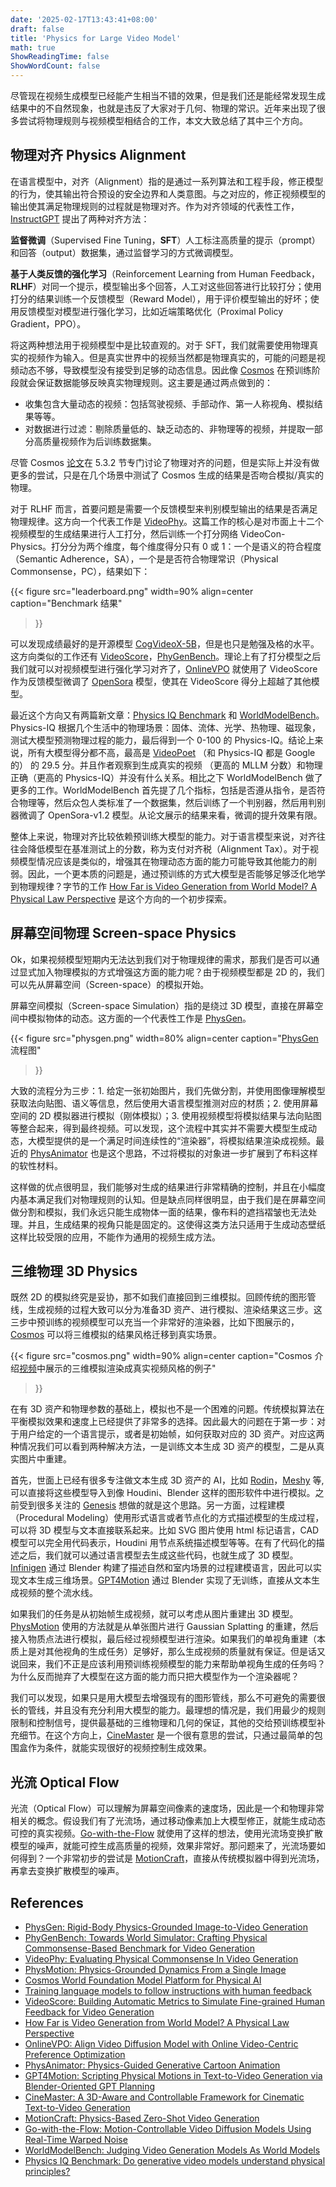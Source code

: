```yaml
---
date: '2025-02-17T13:43:41+08:00'
draft: false
title: 'Physics for Large Video Model'
math: true
ShowReadingTime: false
ShowWordCount: false
---
```


尽管现在视频生成模型已经能产生相当不错的效果，但是我们还是能经常发现生成结果中的不自然现象，也就是违反了大家对于几何、物理的常识。近年来出现了很多尝试将物理规则与视频模型相结合的工作，本文大致总结了其中三个方向。

## 物理对齐 Physics Alignment

在语言模型中，对齐（Alignment）指的是通过一系列算法和工程手段，修正模型的行为，使其输出符合预设的安全边界和人类意图。与之对应的，修正视频模型的输出使其满足物理规则的过程就是物理对齐。作为对齐领域的代表性工作，[InstructGPT](https://arxiv.org/abs/2203.02155) 提出了两种对齐方法：
  
**监督微调**（Supervised Fine Tuning，**SFT**）人工标注高质量的提示（prompt）和回答（output）数据集，通过监督学习的方式微调模型。
  
**基于人类反馈的强化学习**（Reinforcement Learning from Human Feedback，**RLHF**）对同一个提示，模型输出多个回答，人工对这些回答进行比较打分；使用打分的结果训练一个反馈模型（Reward Model），用于评价模型输出的好坏；使用反馈模型对模型进行强化学习，比如近端策略优化（Proximal Policy Gradient，PPO）。

将这两种想法用于视频模型中是比较直观的。对于 SFT，我们就需要使用物理真实的视频作为输入。但是真实世界中的视频当然都是物理真实的，可能的问题是视频动态不够，导致模型没有接受到足够的动态信息。因此像 [Cosmos](https://github.com/NVIDIA/Cosmos) 在预训练阶段就会保证数据能够反映真实物理规则。这主要是通过两点做到的：

- 收集包含大量动态的视频：包括驾驶视频、手部动作、第一人称视角、模拟结果等等。
- 对数据进行过滤：剔除质量低的、缺乏动态的、非物理等的视频，并提取一部分高质量视频作为后训练数据集。

尽管 Cosmos [论文](https://research.nvidia.com/publication/2025-01_cosmos-world-foundation-model-platform-physical-ai)在 5.3.2 节专门讨论了物理对齐的问题，但是实际上并没有做更多的尝试，只是在几个场景中测试了 Cosmos 生成的结果是否吻合模拟/真实的物理。

对于 RLHF 而言，首要问题是需要一个反馈模型来判别模型输出的结果是否满足物理规律。这方向一个代表工作是  [VideoPhy](https://videophy.github.io)。这篇工作的核心是对市面上十二个视频模型的生成结果进行人工打分，然后训练一个打分网络 VideoCon-Physics。打分分为两个维度，每个维度得分只有 0 或 1：一个是语义的符合程度（Semantic Adherence，SA），一个是是否符合物理常识（Physical Commonsense，PC），结果如下：

{{< figure
  src="leaderboard.png"
  width=90%
  align=center
  caption="Benchmark 结果"
>}}

可以发现成绩最好的是开源模型 [CogVideoX-5B](https://github.com/THUDM/CogVideo)，但是也只是勉强及格的水平。这方向类似的工作还有 [VideoScore](https://tiger-ai-lab.github.io/VideoScore/)，[PhyGenBench](https://phygenbench2024.github.io)。理论上有了打分模型之后我们就可以对视频模型进行强化学习对齐了，[OnlineVPO](https://onlinevpo.github.io) 就使用了 VideoScore 作为反馈模型微调了 [OpenSora](https://github.com/hpcaitech/Open-Sora) 模型，使其在 VideoScore 得分上超越了其他模型。

最近这个方向又有两篇新文章：[Physics IQ Benchmark](https://physics-iq.github.io/) 和 [WorldModelBench](https://arxiv.org/abs/2502.20694)。Physics-IQ 根据几个生活中的物理场景：固体、流体、光学、热物理、磁现象，测试大模型预测物理过程的能力，最后得到一个 0-100 的 Physics-IQ。结论上来说，所有大模型得分都不高，最高是 [VideoPoet](https://sites.research.google/videopoet/) （和 Physics-IQ 都是 Google 的） 的 29.5 分。并且作者观察到生成真实的视频 （更高的 MLLM 分数）和物理正确（更高的 Physics-IQ）并没有什么关系。相比之下 WorldModelBench 做了更多的工作。WorldModelBench 首先提了几个指标，包括是否遵从指令，是否符合物理等，然后众包人类标准了一个数据集，然后训练了一个判别器，然后用判别器微调了 OpenSora-v1.2 模型。从论文展示的结果来看，微调的提升效果有限。

整体上来说，物理对齐比较依赖预训练大模型的能力。对于语言模型来说，对齐往往会降低模型在基准测试上的分数，称为支付对齐税（Alignment Tax）。对于视频模型情况应该是类似的，增强其在物理动态方面的能力可能导致其他能力的削弱。因此，一个更本质的问题是，通过预训练的方式大模型是否能够足够泛化地学到物理规律？字节的工作 [How Far is Video Generation from World Model? A Physical Law Perspective](https://phyworld.github.io) 是这个方向的一个初步探索。

## 屏幕空间物理 Screen-space Physics

Ok，如果视频模型短期内无法达到我们对于物理规律的需求，那我们是否可以通过显式加入物理模拟的方式增强这方面的能力呢？由于视频模型都是 2D 的，我们可以先从屏幕空间（Screen-space）的模拟开始。

屏幕空间模拟（Screen-space Simulation）指的是绕过 3D 模型，直接在屏幕空间中模拟物体的动态。这方面的一个代表性工作是 [PhysGen](https://stevenlsw.github.io/physgen/)。

{{< figure
  src="physgen.png"
  width=80%
  align=center
  caption="[PhysGen](https://stevenlsw.github.io/physgen/) 流程图"
>}}

大致的流程分为三步：1. 给定一张初始图片，我们先做分割，并使用图像理解模型获取法向贴图、语义等信息，然后使用大语言模型推测对应的材质；2. 使用屏幕空间的 2D 模拟器进行模拟（刚体模拟）；3. 使用视频模型将模拟结果与法向贴图等整合起来，得到最终视频。可以发现，这个流程中其实并不需要大模型生成动态，大模型提供的是一个满足时间连续性的“渲染器”，将模拟结果渲染成视频。最近的 [PhysAnimator](https://xpandora.github.io/PhysAnimator/) 也是这个思路，不过将模拟的对象进一步扩展到了布料这样的软性材料。

这样做的优点很明显，我们能够对生成的结果进行非常精确的控制，并且在小幅度内基本满足我们对物理规则的认知。但是缺点同样很明显，由于我们是在屏幕空间做分割和模拟，我们永远只能生成物体一面的结果，像布料的遮挡褶皱也无法处理。并且，生成结果的视角只能是固定的。这使得这类方法只适用于生成动态壁纸这样比较受限的应用，不能作为通用的视频生成方法。

## 三维物理 3D Physics

既然 2D 的模拟终究是妥协，那不如我们直接回到三维模拟。回顾传统的图形管线，生成视频的过程大致可以分为准备3D 资产、进行模拟、渲染结果这三步。这三步中预训练的视频模型可以充当一个非常好的渲染器，比如下图展示的，[Cosmos](https://github.com/NVIDIA/Cosmos) 可以将三维模拟的结果风格迁移到真实场景。

{{< figure
  src="cosmos.png"
  width=90%
  align=center
  caption="Cosmos 介绍[视频](https://www.youtube.com/watch?v=9Uch931cDx8)中展示的三维模拟渲染成真实视频风格的例子"
>}}

在有 3D 资产和物理参数的基础上，模拟也不是一个困难的问题。传统模拟算法在平衡模拟效果和速度上已经提供了非常多的选择。因此最大的问题在于第一步：对于用户给定的一个语言提示，或者是初始帧，如何获取对应的 3D 资产。对应这两种情况我们可以看到两种解决方法，一是训练文本生成 3D 资产的模型，二是从真实图片中重建。

首先，世面上已经有很多专注做文本生成 3D 资产的 AI，比如 [Rodin](https://hyper3d.ai/?lang=zh)，[Meshy](https://www.meshy.ai) 等,可以直接将这些模型导入到像 Houdini、Blender 这样的图形软件中进行模拟。之前受到很多关注的 [Genesis](https://genesis-embodied-ai.github.io) 想做的就是这个思路。另一方面，过程建模（Procedural Modeling）使用形式语言或者节点化的方式描述模型的生成过程，可以将 3D 模型与文本直接联系起来。比如 SVG 图片使用 html 标记语言，CAD 模型可以完全用代码表示，Houdini 用节点系统描述模型等等。在有了代码化的描述之后，我们就可以通过语言模型去生成这些代码，也就生成了 3D 模型。[Infinigen](https://infinigen.org) 通过 Blender 构建了描述自然和室内场景的过程建模语言，因此可以实现文本生成三维场景。[GPT4Motion](https://gpt4motion.github.io) 通过 Blender 实现了无训练，直接从文本生成视频的整个流水线。

如果我们的任务是从初始帧生成视频，就可以考虑从图片重建出 3D 模型。[PhysMotion](https://supertan0204.github.io/physmotion_website/) 使用的方法就是从单张图片进行 Gaussian Splatting 的重建，然后接入物质点法进行模拟，最后经过视频模型进行渲染。如果我们的单视角重建（本质上是对其他视角的生成任务）足够好，那么生成视频的质量就有保证。但是话又说回来，我们不正是应该利用预训练视频模型的能力来帮助单视角生成的任务吗？为什么反而抛弃了大模型在这方面的能力而只把大模型作为一个渲染器呢？

我们可以发现，如果只是用大模型去增强现有的图形管线，那么不可避免的需要很长的管线，并且没有充分利用大模型的能力。最理想的情况是，我们用最少的规则限制和控制信号，提供最基础的三维物理和几何的保证，其他的交给预训练模型补充细节。在这个方向上，[CineMaster](https://cinemaster-dev.github.io) 是一个很有意思的尝试，只通过最简单的包围盒作为条件，就能实现很好的视频控制生成效果。

## 光流 Optical Flow

光流（Optical Flow）可以理解为屏幕空间像素的速度场，因此是一个和物理非常相关的概念。假设我们有了光流场，通过移动像素加上大模型修正，就能生成动态可控的真实视频。[Go-with-the-Flow](https://eyeline-research.github.io/Go-with-the-Flow/) 就使用了这样的想法，使用光流场变换扩散模型的噪声，就能可控生成高质量的视频，效果非常好。那问题来了，光流场要如何得到？一个非常初步的尝试是 [MotionCraft](https://mezzelfo.github.io/MotionCraft/)，直接从传统模拟器中得到光流场，再拿去变换扩散模型的噪声。

## References

- [PhysGen: Rigid-Body Physics-Grounded Image-to-Video Generation](https://stevenlsw.github.io/physgen/)
- [PhyGenBench: Towards World Simulator: Crafting Physical Commonsense-Based Benchmark for Video Generation](https://phygenbench2024.github.io)
- [VideoPhy: Evaluating Physical Commonsense In Video Generation](https://videophy.github.io)
- [PhysMotion: Physics-Grounded Dynamics From a Single Image](https://supertan0204.github.io/physmotion_website/)
- [Cosmos World Foundation Model Platform for Physical AI](https://github.com/NVIDIA/Cosmos)
- [Training language models to follow instructions with human feedback](https://arxiv.org/abs/2203.02155)
- [VideoScore: Building Automatic Metrics to Simulate Fine-grained Human Feedback for Video Generation](https://tiger-ai-lab.github.io/VideoScore/)
- [How Far is Video Generation from World Model? A Physical Law Perspective](https://phyworld.github.io)
- [OnlineVPO: Align Video Diffusion Model with Online Video-Centric Preference Optimization](https://onlinevpo.github.io)
- [PhysAnimator: Physics-Guided Generative Cartoon Animation](https://xpandora.github.io/PhysAnimator/)
- [GPT4Motion: Scripting Physical Motions in Text-to-Video Generation via Blender-Oriented GPT Planning](https://gpt4motion.github.io)
- [CineMaster: A 3D-Aware and Controllable Framework for Cinematic Text-to-Video Generation](https://cinemaster-dev.github.io)
- [MotionCraft: Physics-Based Zero-Shot Video Generation](https://mezzelfo.github.io/MotionCraft/)
- [Go-with-the-Flow: Motion-Controllable Video Diffusion Models Using Real-Time Warped Noise](https://eyeline-research.github.io/Go-with-the-Flow/)
- [WorldModelBench: Judging Video Generation Models As World Models](https://arxiv.org/abs/2502.20694)
- [Physics IQ Benchmark: Do generative video models understand physical principles?](https://physics-iq.github.io/)